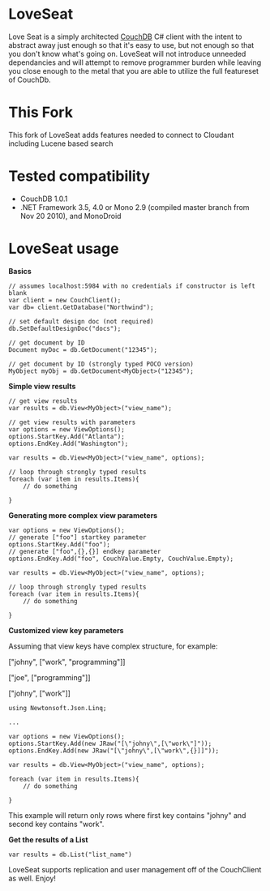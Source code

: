 LoveSeat
========

Love Seat is a simply architected [CouchDB](http://couchdb.apache.org/) C# client with the 
intent to abstract away just enough so that it's easy to use, but not enough so that you 
don't know what's going on.  LoveSeat will not introduce unneeded dependancies and will 
attempt to remove programmer burden while leaving you close enough to the metal that you are 
able to utilize the full featureset of CouchDb.

This Fork
=========
This fork of LoveSeat adds features needed to connect to Cloudant including Lucene based search


Tested compatibility
====================

 * CouchDB 1.0.1
 * .NET Framework 3.5, 4.0 or Mono 2.9 (compiled master branch from Nov 20 2010), and MonoDroid


LoveSeat usage
==============

**Basics**

    // assumes localhost:5984 with no credentials if constructor is left blank
    var client = new CouchClient();
    var db= client.GetDatabase("Northwind");
    
    // set default design doc (not required)
    db.SetDefaultDesignDoc("docs"); 
    
    // get document by ID
    Document myDoc = db.GetDocument("12345");
    
    // get document by ID (strongly typed POCO version)
    MyObject myObj = db.GetDocument<MyObject>("12345"); 

**Simple view results**

    // get view results
    var results = db.View<MyObject>("view_name");
    
    // get view results with parameters
    var options = new ViewOptions();
    options.StartKey.Add("Atlanta");
    options.EndKey.Add("Washington");
    
    var results = db.View<MyObject>("view_name", options);
    
    // loop through strongly typed results
    foreach (var item in results.Items){ 
        // do something 
    
    }

**Generating more complex view parameters**

    var options = new ViewOptions();
    // generate ["foo"] startkey parameter
    options.StartKey.Add("foo");
    // generate ["foo",{},{}] endkey parameter
    options.EndKey.Add("foo", CouchValue.Empty, CouchValue.Empty);
    
    var results = db.View<MyObject>("view_name", options);
    
    // loop through strongly typed results
    foreach (var item in results.Items){ 
        // do something 
    
    }

**Customized view key parameters**

Assuming that view keys have complex structure, for example:

["johny", ["work", "programming"]]

["joe", ["programming"]]

["johny", ["work"]]

    using Newtonsoft.Json.Linq;

    ...

    var options = new ViewOptions(); 
    options.StartKey.Add(new JRaw("[\"johny\",[\"work\"]"));
    options.EndKey.Add(new JRaw("[\"johny\",[\"work\",{}]]"));  
    
    var results = db.View<MyObject>("view_name", options);
    
    foreach (var item in results.Items){ 
        // do something 
    
    }

This example will return only rows where first key contains "johny" and second key 
contains "work".

**Get the results of a List**

    var results = db.List("list_name")

LoveSeat supports replication and user management off of the CouchClient as well.  Enjoy!



